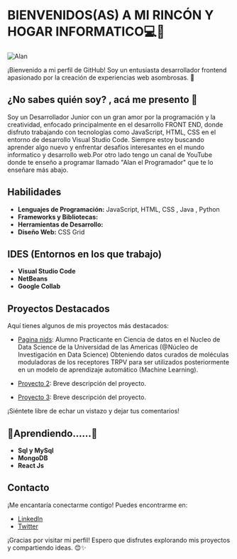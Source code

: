 # BIENVENIDOS(AS) A MI RINCÓN Y HOGAR INFORMATICO💻🌟

![Alan](https://media.licdn.com/dms/image/D4E16AQG4N4l0NkYuYw/profile-displaybackgroundimage-shrink_350_1400/0/1707322765952?e=1713398400&v=beta&t=GiiIuFCrOhyyjpfnib-nuljuvbSjkz9LTddTYYCIR6M)

¡Bienvenido a mi perfil de GitHub! Soy un entusiasta desarrollador frontend apasionado por la creación de experiencias web asombrosas. 🚀

## ¿No sabes quién soy? , acá me presento 🤝

Soy un Desarrollador Junior con un gran amor por la programación y la creatividad, enfocado principalmente en el desarrollo FRONT END, donde disfruto trabajando con tecnologías como JavaScript, HTML, CSS en el entorno de desarrollo Visual Studio Code. Siempre estoy buscando aprender algo nuevo y enfrentar desafíos interesantes en el mundo informatico y desarrollo web.Por otro lado tengo un canal de YouTube donde te enseño a programar llamado "Alan el Programador" que te lo enseñare más abajo.

## Habilidades

- **Lenguajes de Programación:** JavaScript, HTML, CSS , Java , Python
- **Frameworks y Bibliotecas:**
- **Herramientas de Desarrollo:** 
- **Diseño Web:** CSS Grid

## IDES (Entornos en los que trabajo)
- **Visual Studio Code**
- **NetBeans**
- **Google Collab**


## Proyectos Destacados

Aquí tienes algunos de mis proyectos más destacados:

- [Pagina nids](https://nids.cl/):
Alumno Practicante en Ciencia de datos en el Nucleo de Data Science de la Universidad de las Americas (@Núcleo de Investigación en Data Science) Obteniendo datos curados de moléculas moduladoras de los receptores TRPV para ser utilizados posteriormente en un modelo de aprendizaje automático (Machine Learning).

- [Proyecto 2](https://github.com/alan/proyecto-2): Breve descripción del proyecto.
- [Proyecto 3](https://github.com/alan/proyecto-3): Breve descripción del proyecto.

¡Siéntete libre de echar un vistazo y dejar tus comentarios!

## 📔Aprendiendo......📔

- **Sql y MySql**
- **MongoDB**
- **React Js**


## Contacto

¡Me encantaría conectarme contigo! Puedes encontrarme en:

- [LinkedIn]()
- [Twitter](https://twitter.com/alanespinoza)

¡Gracias por visitar mi perfil! Espero que disfrutes explorando mis proyectos y compartiendo ideas. 😊✨

